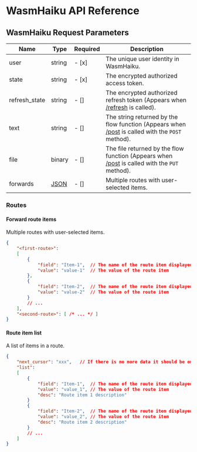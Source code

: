 # WasmHaiku API Reference

## WasmHaiku Request Parameters

| Name | Type | Required | Description |
| ---- | ---- | -------- | ----------- |
| user | string | - [x] | The unique user identity in WasmHaiku. |
| state | string | - [x] | The encrypted authorized access token. |
| refresh_state | string | - [] | The encrypted authorized refresh token (Appears when [/refresh](./AUTHORIZE.md#refresh) is called). |
| text | string | - [] | The string returned by the flow function (Appears when [/post](./OUTBOUND.md#post) is called with the `POST` method). |
| file | binary | - [] | The file returned by the flow function (Appears when [/post](./OUTBOUND.md#post) is called with the `PUT` method). |
| forwards | [JSON](#forward-route-items) | - [] | Multiple routes with user-selected items. |

### Routes

#### Forward route items

Multiple routes with user-selected items.

```json
{
    "<first-route>":
    [
        {
            "field": "Item-1",  // The name of the route item displayed
            "value": "value-1"  // The value of the route item
        },
        {
            "field": "Item-2",  // The name of the route item displayed
            "value": "value-2"  // The value of the route item
        }
        // ...
    ],
    "<second-route>": [ /* ... */ ]
}
```

#### Route item list

A list of items in a route.

```json
{
    "next_cursor": "xxx",   // If there is no more data it should be omitted.
    "list": 
    [
        {
            "field": "Item-1",  // The name of the route item displayed
            "value": "value_1", // The value of the route item
            "desc": "Route item 1 description"
        }
        {
            "field": "Item-2",  // The name of the route item displayed
            "value": "value_2", // The value of the route item
            "desc": "Route item 2 description"
        }
        // ...
    ]
}
```
